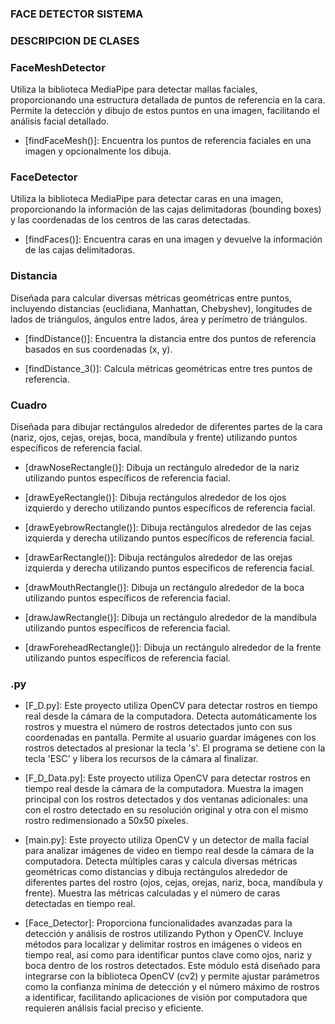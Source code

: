 ### FACE DETECTOR SISTEMA

### DESCRIPCION DE CLASES

### FaceMeshDetector
Utiliza la biblioteca MediaPipe para detectar mallas faciales, proporcionando una estructura detallada de puntos de referencia en la cara. Permite la detección y dibujo de estos puntos en una imagen, facilitando el análisis facial detallado.

- [findFaceMesh()]: Encuentra los puntos de referencia faciales en una imagen y opcionalmente los dibuja.

### FaceDetector
Utiliza la biblioteca MediaPipe para detectar caras en una imagen, proporcionando la información de las cajas delimitadoras (bounding boxes) y las coordenadas de los centros de las caras detectadas.

- [findFaces()]: Encuentra caras en una imagen y devuelve la información de las cajas delimitadoras.

### Distancia
Diseñada para calcular diversas métricas geométricas entre puntos, incluyendo distancias (euclidiana, Manhattan, Chebyshev), longitudes de lados de triángulos, ángulos entre lados, área y perímetro de triángulos.

- [findDistance()]: Encuentra la distancia entre dos puntos de referencia basados en sus coordenadas (x, y).

- [findDistance_3()]: Calcula métricas geométricas entre tres puntos de referencia.

### Cuadro
Diseñada para dibujar rectángulos alrededor de diferentes partes de la cara (nariz, ojos, cejas, orejas, boca, mandíbula y frente) utilizando puntos específicos de referencia facial.

- [drawNoseRectangle()]: Dibuja un rectángulo alrededor de la nariz utilizando puntos específicos de referencia facial.

- [drawEyeRectangle()]: Dibuja rectángulos alrededor de los ojos izquierdo y derecho utilizando puntos específicos de referencia facial.

- [drawEyebrowRectangle()]: Dibuja rectángulos alrededor de las cejas izquierda y derecha utilizando puntos específicos de referencia facial.

- [drawEarRectangle()]: Dibuja rectángulos alrededor de las orejas izquierda y derecha utilizando puntos específicos de referencia facial.

- [drawMouthRectangle()]: Dibuja un rectángulo alrededor de la boca utilizando puntos específicos de referencia facial.

- [drawJawRectangle()]: Dibuja un rectángulo alrededor de la mandíbula utilizando puntos específicos de referencia facial.

- [drawForeheadRectangle()]: Dibuja un rectángulo alrededor de la frente utilizando puntos específicos de referencia facial.

### .py

 - [F_D.py]:  Este proyecto utiliza OpenCV para detectar rostros en tiempo real desde la cámara de la computadora. Detecta automáticamente los rostros y muestra el número de rostros detectados junto con sus coordenadas en pantalla. Permite al usuario guardar imágenes con los rostros detectados al presionar la tecla 's'. El programa se detiene con la tecla 'ESC' y libera los recursos de la cámara al finalizar.

 - [F_D_Data.py]: Este proyecto utiliza OpenCV para detectar rostros en tiempo real desde la cámara de la computadora. Muestra la imagen principal con los rostros detectados y dos ventanas adicionales: una con el rostro detectado en su resolución original y otra con el mismo rostro redimensionado a 50x50 píxeles.

 - [main.py]: Este proyecto utiliza OpenCV y un detector de malla facial para analizar imágenes de video en tiempo real desde la cámara de la computadora. Detecta múltiples caras y calcula diversas métricas geométricas como distancias y dibuja rectángulos alrededor de diferentes partes del rostro (ojos, cejas, orejas, nariz, boca, mandíbula y frente). Muestra las métricas calculadas y el número de caras detectadas en tiempo real.

 - [Face_Detector]: Proporciona funcionalidades avanzadas para la detección y análisis de rostros utilizando Python y OpenCV. Incluye métodos para localizar y delimitar rostros en imágenes o videos en tiempo real, así como para identificar puntos clave como ojos, nariz y boca dentro de los rostros detectados. Este módulo está diseñado para integrarse con la biblioteca OpenCV (cv2) y permite ajustar parámetros como la confianza mínima de detección y el número máximo de rostros a identificar, facilitando aplicaciones de visión por computadora que requieren análisis facial preciso y eficiente.



